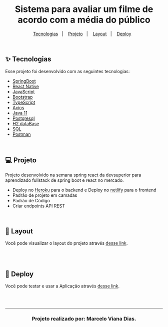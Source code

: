 <div align="center">
  <h1> Sistema para avaliar um filme de acordo com a média do público </h1>
  <p align="center">
  <a href="#-tecnologias">Tecnologias</a>&nbsp;&nbsp;&nbsp;|&nbsp;&nbsp;&nbsp;
  <a href="#-projeto">Projeto</a>&nbsp;&nbsp;&nbsp;|&nbsp;&nbsp;&nbsp;
  <a href="#-layout">Layout</a>&nbsp;&nbsp;&nbsp;|&nbsp;&nbsp;&nbsp;
  <a href="#-deploy">Deploy</a>&nbsp;&nbsp;&nbsp;
  </p>
  </div>

<br>

## ✨ Tecnologias

Esse projeto foi desenvolvido com as seguintes tecnologias:


- [SpringBoot](https://spring.io/projects/spring-boot)
- [React Native](https://reactnative.dev/)
- [JavaScript](https://developer.mozilla.org/pt-BR/docs/Web/JavaScript)
- [Bootstrap](https://getbootstrap.com.br)
- [TypeScript](https://www.typescriptlang.org/)
- [Axios](https://www.npmjs.com/package/axios)
- [Java 11](https://docs.oracle.com/javase/7/docs/api/)
- [Postgresql](https://www.postgresql.org/download/)
- [H2 dataBase](https://www.h2database.com/html/main.html)
- [SQL](https://www.pravaler.com.br/sql-o-que-e-e-como-funciona-na-pratica/)
- [Postman](https://www.postman.com/)

<br>

## 💻 Projeto

Projeto desenvolvido na semana spring react da devsuperior para aprendizado fullstack de spring boot e react no mercado.

- Deploy no [Heroku](https://dsmovie-pacatovisk.herokuapp.com/movies) para o backend e Deploy no [netlify](https://dsmovie-pacatovisk.netlify.app) para o frontend
- Padrão de projeto em camadas
- Padrão de Código
- Criar endpoints API REST
<br>

## 🔖 Layout

Você pode visualizar o layout do projeto através [desse link](https://www.figma.com/file/hyovBMIxwrn2Bb5MZLrxHL/DSMovie4).

<br><br>

## 🚀 Deploy

Você pode testar e usar a Aplicação através [desse link](https://dsmovie-pacatovisk.netlify.app/).

<br><br>

---
<h3 align ="center">Projeto realizado por: Marcelo Viana Dias.</h3>
